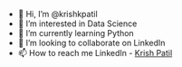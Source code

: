 - 👋 Hi, I’m @krishkpatil
- 👀 I’m interested in Data Science
- 🌱 I’m currently learning Python
- 💞️ I’m looking to collaborate on LinkedIn
- 📫 How to reach me 
                      LinkedIn - [Krish Patil](https://www.linkedin.com/in/krish-patil-299167197/)


<!---
krishkpatil/krishkpatil is a ✨ special ✨ repository because its `README.md` (this file) appears on your GitHub profile.
You can click the Preview link to take a look at your changes.
--->
